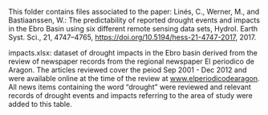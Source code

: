 This folder contains files associated to the paper: Linés, C., Werner, M., and Bastiaanssen, W.: The predictability of reported drought events and impacts in the Ebro Basin using six different remote sensing data sets, Hydrol. Earth Syst. Sci., 21, 4747–4765, https://doi.org/10.5194/hess-21-4747-2017, 2017.

impacts.xlsx: dataset of drought impacts in the Ebro basin derived from the review of newspaper records from the regional newspaper El periodico de Aragon. The articles reviewed cover the peiod Sep 2001 - Dec 2012 and were available online at the time of the review at www.elperiodicodearagon. All news items containing the word “drought” were reviewed and relevant records of drought events and impacts referring to the area of study were added to this table.